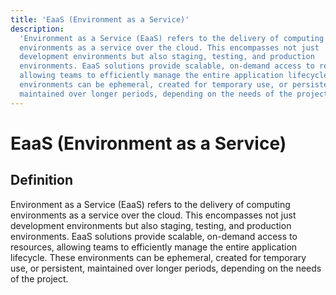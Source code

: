 ```yaml
---
title: 'EaaS (Environment as a Service)'
description:
  'Environment as a Service (EaaS) refers to the delivery of computing
  environments as a service over the cloud. This encompasses not just
  development environments but also staging, testing, and production
  environments. EaaS solutions provide scalable, on-demand access to resources,
  allowing teams to efficiently manage the entire application lifecycle. These
  environments can be ephemeral, created for temporary use, or persistent,
  maintained over longer periods, depending on the needs of the project.'
---
```


# EaaS (Environment as a Service)

## Definition

Environment as a Service (EaaS) refers to the delivery of computing environments
as a service over the cloud. This encompasses not just development environments
but also staging, testing, and production environments. EaaS solutions provide
scalable, on-demand access to resources, allowing teams to efficiently manage
the entire application lifecycle. These environments can be ephemeral, created
for temporary use, or persistent, maintained over longer periods, depending on
the needs of the project.
